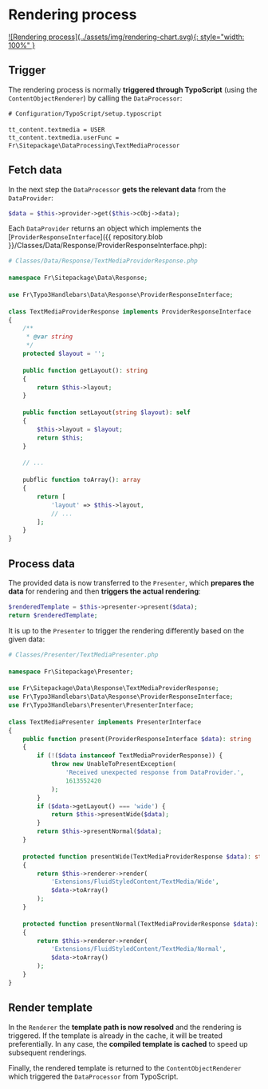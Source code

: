 # Rendering process


<a href="../assets/img/rendering-chart.svg" data-toggle="lightbox">
    ![Rendering process](../assets/img/rendering-chart.svg){: style="width: 100%" }
</a>

## Trigger

The rendering process is normally **triggered through TypoScript** (using the
`ContentObjectRenderer`) by calling the `DataProcessor`:

```typo3_typoscript linenums="1"
# Configuration/TypoScript/setup.typoscript

tt_content.textmedia = USER
tt_content.textmedia.userFunc = Fr\Sitepackage\DataProcessing\TextMediaProcessor
```

## Fetch data

In the next step the `DataProcessor` **gets the relevant data** from the `DataProvider`:

```php
$data = $this->provider->get($this->cObj->data);
```

Each `DataProvider` returns an object which implements the
[`ProviderResponseInterface`]({{ repository.blob }}/Classes/Data/Response/ProviderResponseInterface.php):

```php linenums="1"
# Classes/Data/Response/TextMediaProviderResponse.php

namespace Fr\Sitepackage\Data\Response;

use Fr\Typo3Handlebars\Data\Response\ProviderResponseInterface;

class TextMediaProviderResponse implements ProviderResponseInterface
{
    /**
     * @var string
     */
    protected $layout = '';

    public function getLayout(): string
    {
        return $this->layout;
    }

    public function setLayout(string $layout): self
    {
        $this->layout = $layout;
        return $this;
    }

    // ...

    pubflic function toArray(): array
    {
        return [
            'layout' => $this->layout,
            // ...
        ];
    }
}
```

## Process data

The provided data is now transferred to the `Presenter`, which **prepares the data** for
rendering and then **triggers the actual rendering**:

```php
$renderedTemplate = $this->presenter->present($data);
return $renderedTemplate;
```

It is up to the `Presenter` to trigger the rendering differently based on the given data:

```php linenums="1"
# Classes/Presenter/TextMediaPresenter.php

namespace Fr\Sitepackage\Presenter;

use Fr\Sitepackage\Data\Response\TextMediaProviderResponse;
use Fr\Typo3Handlebars\Data\Response\ProviderResponseInterface;
use Fr\Typo3Handlebars\Presenter\PresenterInterface;

class TextMediaPresenter implements PresenterInterface
{
    public function present(ProviderResponseInterface $data): string
    {
        if (!($data instanceof TextMediaProviderResponse)) {
            throw new UnableToPresentException(
                'Received unexpected response from DataProvider.',
                1613552420
            );
        }
        if ($data->getLayout() === 'wide') {
            return $this->presentWide($data);
        }
        return $this->presentNormal($data);
    }

    protected function presentWide(TextMediaProviderResponse $data): string
    {
        return $this->renderer->render(
            'Extensions/FluidStyledContent/TextMedia/Wide',
            $data->toArray()
        );
    }

    protected function presentNormal(TextMediaProviderResponse $data): string
    {
        return $this->renderer->render(
            'Extensions/FluidStyledContent/TextMedia/Normal',
            $data->toArray()
        );
    }
}
```

## Render template

In the `Renderer` the **template path is now resolved** and the rendering is triggered. If the
template is already in the cache, it will be treated preferentially. In any case, the **compiled
template is cached** to speed up subsequent renderings.

Finally, the rendered template is returned to the `ContentObjectRenderer` which triggered the
`DataProcessor` from TypoScript.
